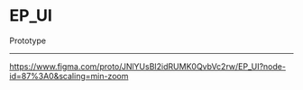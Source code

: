 # EP_UI

Prototype
___
https://www.figma.com/proto/JNlYUsBI2idRUMK0QvbVc2rw/EP_UI?node-id=87%3A0&scaling=min-zoom
